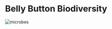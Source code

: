 # Belly Button Biodiversity

![microbes](https://github.com/JasmineBamba/JavaScript_belly-button/assets/135666038/1d3f7be9-719f-49aa-a930-2f7e374e3e27)



